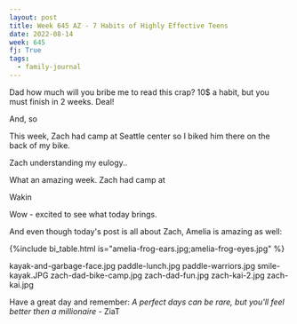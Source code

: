 ```yaml
---
layout: post
title: Week 645 AZ - 7 Habits of Highly Effective Teens
date: 2022-08-14
week: 645
fj: True
tags:
  - family-journal
---
```


Dad how much will you bribe me to read this crap? 10\$ a habit, but you must finish in 2 weeks. Deal!

And, so

This week, Zach had camp at Seattle center so I biked him there on the back of my bike.

Zach understanding my eulogy..

What an amazing week. Zach had camp at

Wakin

Wow - excited to see what today brings.

And even though today's post is all about Zach, Amelia is amazing as well:

{%include bi_table.html is="amelia-frog-ears.jpg;amelia-frog-eyes.jpg" %}

kayak-and-garbage-face.jpg
paddle-lunch.jpg
paddle-warriors.jpg
smile-kayak.JPG
zach-dad-bike-camp.jpg
zach-dad-fun.jpg
zach-kai-2.jpg
zach-kai.jpg

Have a great day and remember: _A perfect days can be rare, but you'll feel better then a millionaire_ - ZiaT
